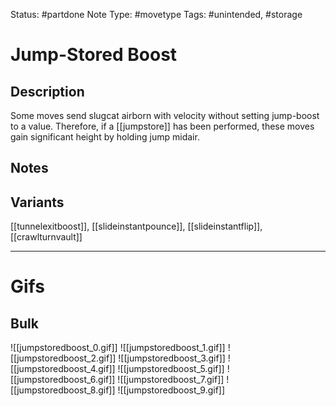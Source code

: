 Status: #partdone 
Note Type: #movetype
Tags: #unintended, #storage 

# Jump-Stored Boost
## Description
Some moves send slugcat airborn with velocity without setting jump-boost to a value. Therefore, if a [[jumpstore]] has been performed, these moves gain significant height by holding jump midair.

## Notes


## Variants
[[tunnelexitboost]], [[slideinstantpounce]], [[slideinstantflip]], [[crawlturnvault]]

___
# Gifs
## Bulk
![[jumpstoredboost_0.gif]]
![[jumpstoredboost_1.gif]]
![[jumpstoredboost_2.gif]]
![[jumpstoredboost_3.gif]]
![[jumpstoredboost_4.gif]]
![[jumpstoredboost_5.gif]]
![[jumpstoredboost_6.gif]]
![[jumpstoredboost_7.gif]]
![[jumpstoredboost_8.gif]]
![[jumpstoredboost_9.gif]]